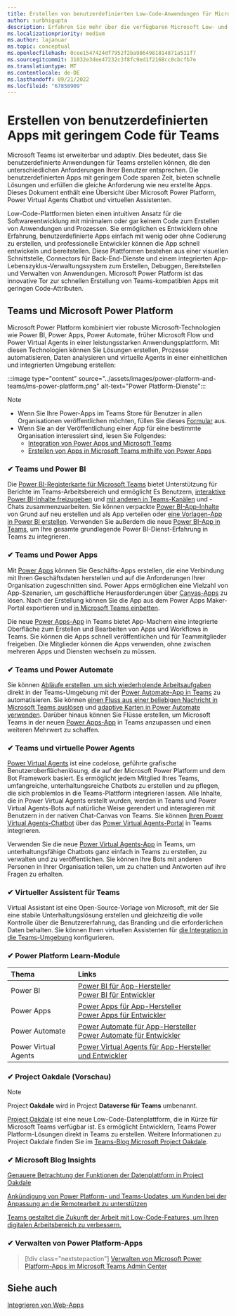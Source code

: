 ```yaml
---
title: Erstellen von benutzerdefinierten Low-Code-Anwendungen für Microsoft Teams
author: surbhigupta
description: Erfahren Sie mehr über die verfügbaren Microsoft Low- und No-Code-Lösungen mit Teams und Microsoft Power Platform.
ms.localizationpriority: medium
ms.author: lajanuar
ms.topic: conceptual
ms.openlocfilehash: 0cee1547424df7952f2ba9864981814871a511f7
ms.sourcegitcommit: 31032e3dee47232c3f8fc9ed1f2168cc0cbcfb7e
ms.translationtype: MT
ms.contentlocale: de-DE
ms.lasthandoff: 09/21/2022
ms.locfileid: "67858909"
---
```

# <a name="create-low-code-custom-apps-for-teams"></a>Erstellen von benutzerdefinierten Apps mit geringem Code für Teams

Microsoft Teams ist erweiterbar und adaptiv. Dies bedeutet, dass Sie benutzerdefinierte Anwendungen für Teams erstellen können, die den unterschiedlichen Anforderungen Ihrer Benutzer entsprechen. Die benutzerdefinierten Apps mit geringem Code sparen Zeit, bieten schnelle Lösungen und erfüllen die gleiche Anforderung wie neu erstellte Apps. Dieses Dokument enthält eine Übersicht über Microsoft Power Platform, Power Virtual Agents Chatbot und virtuellen Assistenten.

Low-Code-Plattformen bieten einen intuitiven Ansatz für die Softwareentwicklung mit minimalem oder gar keinem Code zum Erstellen von Anwendungen und Prozessen. Sie ermöglichen es Entwicklern ohne Erfahrung, benutzerdefinierte Apps einfach mit wenig oder ohne Codierung zu erstellen, und professionelle Entwickler können die App schnell entwickeln und bereitstellen. Diese Plattformen bestehen aus einer visuellen Schnittstelle, Connectors für Back-End-Dienste und einem integrierten App-Lebenszyklus-Verwaltungssystem zum Erstellen, Debuggen, Bereitstellen und Verwalten von Anwendungen. Microsoft Power Platform ist das innovative Tor zur schnellen Erstellung von Teams-kompatiblen Apps mit geringen Code-Attributen.

## <a name="teams-and-microsoft-power-platform"></a>Teams und Microsoft Power Platform

Microsoft Power Platform kombiniert vier robuste Microsoft-Technologien wie Power BI, Power Apps, Power Automate, früher Microsoft Flow und Power Virtual Agents in einer leistungsstarken Anwendungsplattform. Mit diesen Technologien können Sie Lösungen erstellen, Prozesse automatisieren, Daten analysieren und virtuelle Agents in einer einheitlichen und integrierten Umgebung erstellen:

:::image type="content" source="../assets/images/power-platform-and-teams/ms-power-platform.png" alt-text="Power Platform-Dienste":::

> [!NOTE]
>
> - Wenn Sie Ihre Power-Apps im Teams Store für Benutzer in allen Organisationen veröffentlichen möchten, füllen Sie dieses [Formular](https://go.microsoft.com/fwlink/?linkid=2204468) aus.
> - Wenn Sie an der Veröffentlichung einer App für eine bestimmte Organisation interessiert sind, lesen Sie Folgendes:
>   - [Integration von Power Apps und Microsoft Teams](/power-apps/teams/overview)
>   - [Erstellen von Apps in Microsoft Teams mithilfe von Power Apps](/power-apps/teams/create-apps-overview)

### <a name="-teams-and-power-bi"></a>✔ Teams und Power BI

Die [Power BI-Registerkarte für Microsoft Teams](https://powerbi.microsoft.com/blog/announcing-new-power-bi-tab-for-microsoft-teams/) bietet Unterstützung für Berichte im Teams-Arbeitsbereich und ermöglicht Es Benutzern, [interaktive Power BI-Inhalte freizugeben](/power-bi/collaborate-share/service-embed-report-microsoft-teams) und [mit anderen in Teams-Kanälen](/power-bi/collaborate-share/service-collaborate-microsoft-teams) und -Chats zusammenzuarbeiten. Sie können verpackte [Power BI-App-Inhalte](/power-bi/collaborate-share/service-create-distribute-apps) von Grund auf neu erstellen und als App verteilen oder [eine Vorlagen-App in Power BI erstellen](/power-bi/connect-data/service-template-apps-create). Verwenden Sie außerdem die neue [Power BI-App in Teams](https://go.microsoft.com/fwlink/?linkid=2143643), um Ihre gesamte grundlegende Power BI-Dienst-Erfahrung in Teams zu integrieren.

### <a name="-teams-and-power-apps"></a>✔ Teams und Power Apps

Mit [Power Apps](/powerapps/powerapps-overview) können Sie Geschäfts-Apps erstellen, die eine Verbindung mit Ihren Geschäftsdaten herstellen und auf die Anforderungen Ihrer Organisation zugeschnitten sind.  Power Apps ermöglichen eine Vielzahl von App-Szenarien, um geschäftliche Herausforderungen über [Canvas-Apps](/powerapps/maker/#canvas-apps) zu lösen. Nach der Erstellung können Sie die App aus dem Power Apps Maker-Portal exportieren und [in Microsoft Teams einbetten](/power-platform/admin/embed-app-teams).

Die neue [Power Apps-App](https://go.microsoft.com/fwlink/?linkid=2143374) in Teams bietet App-Machern eine integrierte Oberfläche zum Erstellen und Bearbeiten von Apps und Workflows in Teams. Sie können die Apps schnell veröffentlichen und für Teammitglieder freigeben. Die Mitglieder können die Apps verwenden, ohne zwischen mehreren Apps und Diensten wechseln zu müssen.

### <a name="-teams-and-power-automate"></a>✔ Teams und Power Automate

Sie können [Abläufe erstellen, um sich wiederholende Arbeitsaufgaben](https://flow.microsoft.com/connectors/shared_teams/microsoft-teams/) direkt in der Teams-Umgebung mit der [Power Automate-App in Teams](/power-automate/flows-teams) zu automatisieren. Sie können [einen Fluss aus einer beliebigen Nachricht in Microsoft Teams auslösen](/power-automate/trigger-flow-teams-message) und [adaptive Karten in Power Automate verwenden](/power-automate/create-adaptive-cards). Darüber hinaus können Sie Flüsse erstellen, um Microsoft Teams in der neuen [Power Apps-App](https://go.microsoft.com/fwlink/?linkid=2143539) in Teams anzupassen und einen weiteren Mehrwert zu schaffen.

### <a name="-teams-and-power-virtual-agents"></a>✔ Teams und virtuelle Power Agents

[Power Virtual Agents](/power-virtual-agents/fundamentals-what-is-power-virtual-agents) ist eine codelose, geführte grafische Benutzeroberflächenlösung, die auf der Microsoft Power Platform und dem Bot Framework basiert. Es ermöglicht jedem Mitglied Ihres Teams, umfangreiche, unterhaltungsreiche Chatbots zu erstellen und zu pflegen, die sich problemlos in die Teams-Plattform integrieren lassen. Alle Inhalte, die in Power Virtual Agents erstellt wurden, werden in Teams und Power Virtual Agents-Bots auf natürliche Weise gerendert und interagieren mit Benutzern in der nativen Chat-Canvas von Teams. Sie können [Ihren Power Virtual Agents-Chatbot](/power-virtual-agents/publication-add-bot-to-microsoft-teams) über das [Power Virtual Agents-Portal](https://powervirtualagents.microsoft.com) in Teams integrieren.

Verwenden Sie die neue [Power Virtual Agents-App](https://aka.ms/pva-teams-docs) in Teams, um unterhaltungsfähige Chatbots ganz einfach in Teams zu erstellen, zu verwalten und zu veröffentlichen. Sie können Ihre Bots mit anderen Personen in Ihrer Organisation teilen, um zu chatten und Antworten auf ihre Fragen zu erhalten.

### <a name="-virtual-assistant-for-teams"></a>✔ Virtueller Assistent für Teams

Virtual Assistant ist eine Open-Source-Vorlage von Microsoft, mit der Sie eine stabile Unterhaltungslösung erstellen und gleichzeitig die volle Kontrolle über die Benutzererfahrung, das Branding und die erforderlichen Daten behalten. Sie können Ihren virtuellen Assistenten für [die Integration in die Teams-Umgebung](https://microsoft.github.io/botframework-solutions/clients-and-channels/tutorials/enable-teams/1-intro) konfigurieren.

### <a name="-power-platform-learn-modules"></a>✔ Power Platform Learn-Module

|  Thema  |  Links  |
|:---------|:----------------------|
|Power BI|[Power BI für App-Hersteller](/training/browse/?expanded=power-platform&products=power-bi&roles=maker)</br>[Power BI für Entwickler](/training/browse/?expanded=power-platform&products=power-bi&roles=developer)|
|Power Apps|[Power Apps für App-Hersteller](/training/browse/?products=power-apps&roles=maker)</br>[Power Apps für Entwickler](/training/browse/?products=power-apps)|
|Power Automate|[Power Automate für App-Hersteller](/training/browse/?expanded=power-platform&products=power-automate&roles=maker)</br>[Power Automate für Entwickler](/training/browse/?expanded=power-platform&products=power-automate&roles=developer)|
|Power Virtual Agents|[Power Virtual Agents für App-Hersteller und Entwickler](/training/browse/?products=power-virtual-agents&expanded=power-platform&roles=maker)|

### <a name="-project-oakdale-preview"></a>✔ Project Oakdale (Vorschau)

> [!NOTE]
> Project **Oakdale** wird in Project **Dataverse für Teams** umbenannt.

[Project Oakdale](https://techcommunity.microsoft.com/t5/microsoft-teams-blog/teams-is-shaping-the-future-of-work-with-low-code-features-to/ba-p/1507180
) ist eine neue Low-Code-Datenplattform, die in Kürze für Microsoft Teams verfügbar ist. Es ermöglicht Entwicklern, Teams Power Platform-Lösungen direkt in Teams zu erstellen. Weitere Informationen zu Project Oakdale finden Sie im [Teams-Blog Microsoft Project Oakdale](https://powerapps.microsoft.com/blog/introducing-project-oakdale-a-new-low-code-data-platform-for-microsoft-teams).

### <a name="-microsoft-blog-insights"></a>✔ Microsoft Blog Insights

[Genauere Betrachtung der Funktionen der Datenplattform in Project Oakdale](https://powerapps.microsoft.com/blog/a-closer-look-at-data-platform-capabilities-in-project-oakdale/)

[Ankündigung von Power Platform- und Teams-Updates, um Kunden bei der Anpassung an die Remotearbeit zu unterstützen](https://cloudblogs.microsoft.com/powerplatform/2020/05/19/announcing-power-platform-and-teams-updates-to-help-customers-adapt-to-remote-work/)

[Teams gestaltet die Zukunft der Arbeit mit Low-Code-Features, um Ihren digitalen Arbeitsbereich zu verbessern.](https://techcommunity.microsoft.com/t5/microsoft-teams-blog/teams-is-shaping-the-future-of-work-with-low-code-features-to/ba-p/1507180)

### <a name="-managing-power-platform-apps"></a>✔ Verwalten von Power Platform-Apps

> [!div class="nextstepaction"]
> [Verwalten von Microsoft Power Platform-Apps im Microsoft Teams Admin Center](/microsoftteams/manage-power-platform-apps)

## <a name="see-also"></a>Siehe auch

[Integrieren von Web-Apps](~/samples/integrate-web-apps-overview.md)
